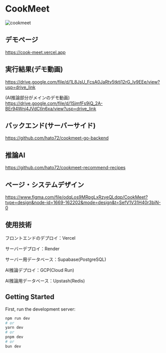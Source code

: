 # CookMeet
![cookmeet](https://github.com/hato72/CookMeet/assets/139688965/f9638a58-3cf7-4b10-a659-2f53a4dee5fb)

## デモページ
https://cook-meet.vercel.app

<!-- ``現在は推論AIのデプロイを行っていません`` -->

## 実行結果(デモ動画)
https://drive.google.com/file/d/1L8JsU_FcsA0JaRtv5tkti12rG_ly9EEe/view?usp=drive_link

(AI推論部分がメインのデモ動画) https://drive.google.com/file/d/1SjmfFs9iQ_2A-BEr94Wnj4JVdCtln6xa/view?usp=drive_link

## バックエンド(サーバーサイド)
https://github.com/hato72/cookmeet-go-backend

## 推論AI
https://github.com/hato72/cookmeet-recommend-recipes

## ページ・システムデザイン
https://www.figma.com/file/odqLos9MRpgLxRzyeQLdqp/CookMeet?type=design&node-id=1669-162202&mode=design&t=SefV1V31H40r3biN-0

<!--https://www.canva.com/design/DAGDn8CWwbs/gXv1wxaqmERPnnyMMvZp3Q/edit -->

## 使用技術
フロントエンドのデプロイ：Vercel

サーバーデプロイ：Render

サーバー用データベース：Supabase(PostgreSQL)

AI推論デプロイ：GCP(Cloud Run)

AI推論用データベース：Upstash(Redis)




## Getting Started

First, run the development server:

```bash
npm run dev
# or
yarn dev
# or
pnpm dev
# or
bun dev
```

